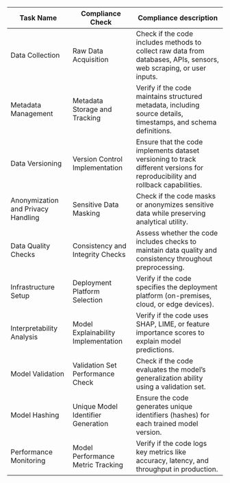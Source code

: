 | Task Name                          | Compliance Check                    | Compliance description                                                                                                        |
|------------------------------------|-------------------------------------|-------------------------------------------------------------------------------------------------------------------------------|
| Data Collection                    | Raw Data Acquisition                | Check if the code includes methods to collect raw data from databases, APIs, sensors, web scraping, or user inputs.           |
| Metadata Management                | Metadata Storage and Tracking       | Verify if the code maintains structured metadata, including source details, timestamps, and schema definitions.               |
| Data Versioning                    | Version Control Implementation      | Ensure that the code implements dataset versioning to track different versions for reproducibility and rollback capabilities. |
| Anonymization and Privacy Handling | Sensitive Data Masking              | Check if the code masks or anonymizes sensitive data while preserving analytical utility.                                     |
| Data Quality Checks                | Consistency and Integrity Checks    | Assess whether the code includes checks to maintain data quality and consistency throughout preprocessing.                    |
| Infrastructure Setup               | Deployment Platform Selection       | Verify if the code specifies the deployment platform (on-premises, cloud, or edge devices).                                   |
| Interpretability Analysis          | Model Explainability Implementation | Verify if the code uses SHAP, LIME, or feature importance scores to explain model predictions.                                |
| Model Validation                   | Validation Set Performance Check    | Check if the code evaluates the model’s generalization ability using a validation set.                                        |
| Model Hashing                      | Unique Model Identifier Generation  | Ensure the code generates unique identifiers (hashes) for each trained model version.                                         |
| Performance Monitoring             | Model Performance Metric Tracking   | Verify if the code logs key metrics like accuracy, latency, and throughput in production.                                     |
